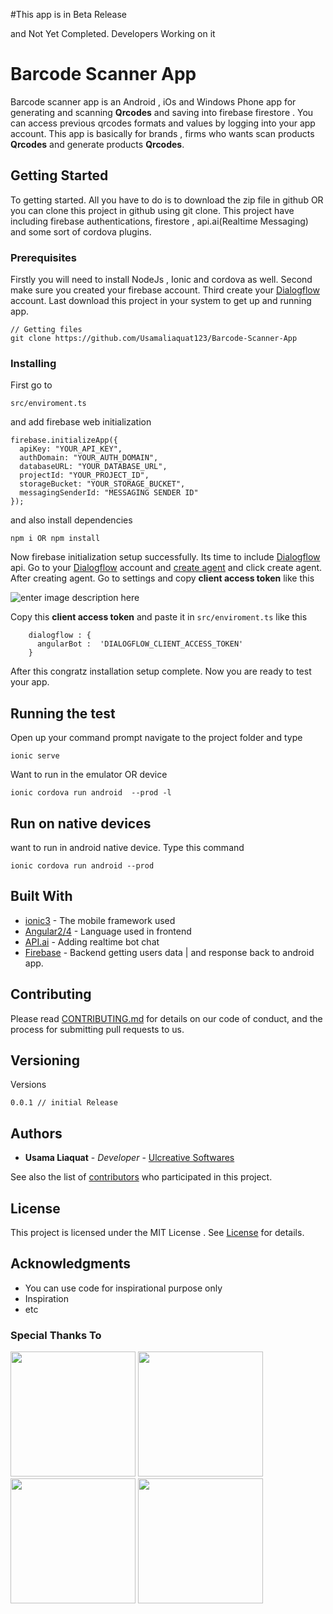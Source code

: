 
#This app is in Beta Release

and Not Yet Completed. Developers Working on it



# Barcode Scanner App

Barcode scanner app is an Android , iOs and Windows Phone app for generating and scanning **Qrcodes**  and saving into firebase firestore . You can access previous qrcodes formats and values by logging into your app account. This app is basically for brands , firms who wants scan products **Qrcodes** and generate products **Qrcodes**.
## Getting Started
To getting started. All you have to do is to download the zip file in github OR you can clone this 
project in github using git clone. This project have including firebase authentications, firestore , api.ai(Realtime Messaging)  and some sort of cordova plugins.

### Prerequisites
Firstly you will need to install NodeJs , Ionic and cordova as well. Second make sure you created your firebase account. Third create your [Dialogflow](https://dialogflow.com/) account. Last download this project in your system to get up and running app.  

```
// Getting files
git clone https://github.com/Usamaliaquat123/Barcode-Scanner-App
```

### Installing
First go to 
```
src/enviroment.ts
```
and add firebase web initialization 
```
firebase.initializeApp({
  apiKey: "YOUR_API_KEY",
  authDomain: "YOUR_AUTH_DOMAIN",
  databaseURL: "YOUR_DATABASE_URL",
  projectId: "YOUR_PROJECT_ID",
  storageBucket: "YOUR_STORAGE_BUCKET",
  messagingSenderId: "MESSAGING SENDER ID"
});
```

and also install dependencies 
```
npm i OR npm install
```
Now firebase initialization setup successfully. Its time to include [Dialogflow](https://github.com/Usamaliaquat123/Barcode-Scanner-App) api.
Go to your [Dialogflow](https://console.dialogflow.com) account and [create agent](https://console.dialogflow.com/api-client/#/newAgent) and click create agent. After creating agent. Go to settings and copy **client access token** like this

![enter image description here](http://res.cloudinary.com/ulcreative-softwares/image/upload/v1511717001/Github%20Account/Barcode%20Scanner%20Repository/Screenshot_1.png)

Copy this **client access token** and paste it in `src/enviroment.ts` like this
```
    dialogflow : {
      angularBot :  'DIALOGFLOW_CLIENT_ACCESS_TOKEN'
    }
```
After this congratz installation setup complete. Now you are ready to test your app.

## Running the test

Open up your command prompt navigate to the project folder and type 
```
ionic serve
```
Want to run in the emulator OR device
```
ionic cordova run android  --prod -l
```


## Run on native devices
want to run in android native device. Type this command
```
ionic cordova run android --prod
``` 


## Built With
* [ionic3](https://ionicframework.com/) - The mobile framework used
* [Angular2/4](https://angular.io/) - Language used in frontend
* [API.ai](https://dialogflow.com/) - Adding realtime bot chat
* [Firebase](https://firebase.google.com/) - Backend getting users data | and response back to android app.
## Contributing

Please read [CONTRIBUTING.md](https://github.com/Usamaliaquat123/Barcode-Scanner-App/blob/master/CONTRIBUTING.md) for details on our code of conduct, and the process for submitting pull requests to us.

## Versioning
Versions
```
0.0.1 // initial Release

```

## Authors
* **Usama Liaquat** - *Developer* - [Ulcreative Softwares](https://ulcreativeweb.wordpress.com/)

See also the list of [contributors](https://github.com/Usamaliaquat123/Barcode-Scanner-App/blob/master/CONTRIBUTING.md) who participated in this project.

## License
This project is licensed under the MIT License . See [License](https://github.com/Usamaliaquat123/Barcode-Scanner-App/blob/master/LICENSE) for details.

## Acknowledgments

* You can use code for inspirational purpose only
* Inspiration
* etc


### Special Thanks To

<div style="display:inline;">

<img src="https://angular.io/assets/images/logos/angular/angular.png" width="200">
<img src="https://camo.githubusercontent.com/1c4cc9d7e61489e179f5c70a3f493b1f8a0b6e70/68747470733a2f2f63646e2e61757468302e636f6d2f626c6f672f616c7465726e6174697665732d746f2d6e61746976652d6d6f62696c652d646576656c6f706d656e742f696f6e69632d6c6f676f2e706e67" width="200">

<img src="https://cdn.dribbble.com/users/528264/screenshots/3140440/firebase_logo.png" width="200">

<img src="https://home-assistant.io/images/supported_brands/dialogflow.png" width="200">
</div>
